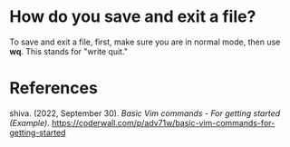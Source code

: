  # How do you save and exit a file?

 To save and exit a file, first, make sure you are in normal mode, then use **wq**. This stands for "write quit."

# References
shiva. (2022, September 30). *Basic Vim commands - For getting started (Example)*. <https://coderwall.com/p/adv71w/basic-vim-commands-for-getting-started>
